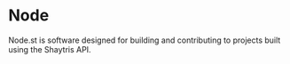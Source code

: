 # Node
Node.st is software designed for building and contributing to projects built using the Shaytris API.
